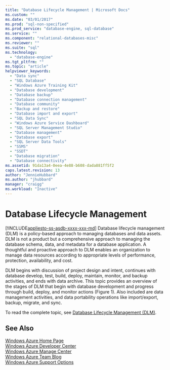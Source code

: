 ```yaml
---
title: "Database Lifecycle Management | Microsoft Docs"
ms.custom: ""
ms.date: "03/01/2017"
ms.prod: "sql-non-specified"
ms.prod_service: "database-engine, sql-database"
ms.service: ""
ms.component: "relational-databases-misc"
ms.reviewer: ""
ms.suite: "sql"
ms.technology: 
  - "database-engine"
ms.tgt_pltfrm: ""
ms.topic: "article"
helpviewer_keywords: 
  - "Data sync"
  - "SQL Database"
  - "Windows Azure Training Kit"
  - "Database development"
  - "Database backup"
  - "Database connection management"
  - "Database community"
  - "Backup and restore"
  - "Database import and export"
  - "SQL Data Sync"
  - "Windows Azure Service Dashboard"
  - "SQL Server Management Studio"
  - "Database management"
  - "Database export"
  - "SQL Server Data Tools"
  - "SSMS"
  - "SSDT"
  - "Database migration"
  - "Database connectivity"
ms.assetid: 91da13a4-0eea-4e88-b608-dada881ff5f2
caps.latest.revision: 13
author: "JennieHubbard"
ms.author: "jhubbard"
manager: "craigg"
ms.workload: "Inactive"
---
```

# Database Lifecycle Management
[!INCLUDE[appliesto-ss-asdb-xxxx-xxx-md](../includes/appliesto-ss-asdb-xxxx-xxx-md.md)]
  Database lifecycle management (DLM) is a policy-based approach to managing databases and data assets. DLM is not a product but a comprehensive approach to managing the database schema, data, and metadata for a database application. A thoughtful and proactive approach to DLM enables an organization to manage data resources according to appropriate levels of performance, protection, availability, and cost.  
  
 DLM begins with discussion of project design and intent, continues with database develop, test, build, deploy, maintain, monitor, and backup activities, and ends with data archive. This topic provides an overview of the stages of DLM that begin with database development and progress through build, deploy, and monitor actions (Figure 1). Also included are data management activities, and data portability operations like import/export, backup, migrate, and sync.  
  
 To read the complete topic, see [Database Lifecycle Management (DLM)](http://go.microsoft.com/fwlink/?LinkId=276949).  
  
## See Also  
 [Windows Azure Home Page](http://www.windowsazure.com/)   
 [Windows Azure Developer Center](http://www.windowsazure.com/develop/overview/)   
 [Windows Azure Manage Center](http://www.windowsazure.com/manage/overview/)   
 [Windows Azure Team Blog](http://www.windowsazure.com/community/blog/)   
 [Windows Azure Support Options](http://www.windowsazure.com/support/contact/)  
  
  

